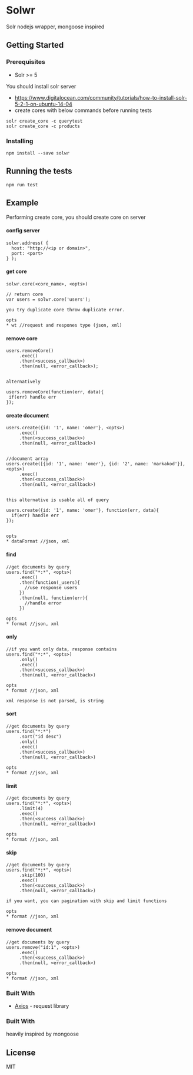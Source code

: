 # Solwr

Solr nodejs wrapper, mongoose inspired

## Getting Started
### Prerequisites

* Solr >= 5

You should install solr server
* https://www.digitalocean.com/community/tutorials/how-to-install-solr-5-2-1-on-ubuntu-14-04
* create cores with below commands before running tests
```
solr create_core -c querytest
solr create_core -c products
```

### Installing

```
npm install --save solwr
```

## Running the tests

```
npm run test
```

## Example

Performing create core, you should create core on server

#### config server
```
solwr.address( {
  host: "http://<ip or domain>",
  port: <port>
} );
```

#### get core
```
solwr.core(<core_name>, <opts>)

// return core
var users = solwr.core('users');

you try duplicate core throw duplicate error.

opts
* wt //request and respones type (json, xml)
```

#### remove core
```
users.removeCore()
     .exec()
     .then(<success_callback>)
     .then(null, <error_callback>);


alternatively

users.removeCore(function(err, data){
 if(err) handle err
});
```

#### create document
```
users.create({id: '1', name: 'omer'}, <opts>)
     .exec()
     .then(<success_callback>)
     .then(null, <error_callback>)


//document array
users.create([{id: '1', name: 'omer'}, {id: '2', name: 'markakod'}], <opts>)
     .exec()
     .then(<success_callback>)
     .then(null, <error_callback>)


this alternative is usable all of query

users.create({id: '1', name: 'omer'}, function(err, data){
  if(err) handle err
});


opts
* dataFormat //json, xml
```

#### find
```
//get documents by query
users.find("*:*", <opts>)
     .exec()
     .then(function(_users){
       //use response users
     })
     .then(null, function(err){
       //handle error
     })

opts
* format //json, xml
```

#### only
```
//if you want only data, response contains
users.find("*:*", <opts>)
     .only()
     .exec()
     .then(<success_callback>)
     .then(null, <error_callback>)

opts
* format //json, xml

xml response is not parsed, is string
```

#### sort
```
//get documents by query
users.find("*:*")
     .sort("id desc")
     .only()
     .exec()
     .then(<success_callback>)
     .then(null, <error_callback>)

opts
* format //json, xml
```

#### limit
```
//get documents by query
users.find("*:*", <opts>)
     .limit(4)
     .exec()
     .then(<success_callback>)
     .then(null, <error_callback>)

opts
* format //json, xml
```

#### skip
```
//get documents by query
users.find("*:*", <opts>)
     .skip(100)
     .exec()
     .then(<success_callback>)
     .then(null, <error_callback>)

if you want, you can pagination with skip and limit functions

opts
* format //json, xml
```

#### remove document
```
//get documents by query
users.remove("id:1", <opts>)
     .exec()
     .then(<success_callback>)
     .then(null, <error_callback>)

opts
* format //json, xml
```

### Built With

* [Axios](https://github.com/mzabriskie/axios) - request library


### Built With
heavily inspired by mongoose


## License

MIT
